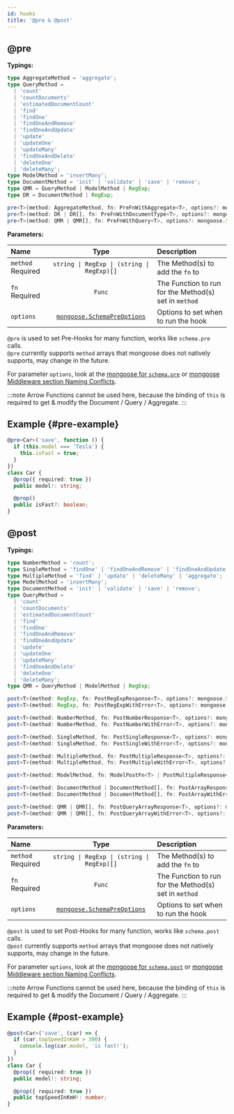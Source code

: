 ```yaml
---
id: hooks
title: '@pre & @post'
---
```


## @pre

**Typings:**

```ts
type AggregateMethod = 'aggregate';
type QueryMethod =
  | 'count'
  | 'countDocuments'
  | 'estimatedDocumentCount'
  | 'find'
  | 'findOne'
  | 'findOneAndRemove'
  | 'findOneAndUpdate'
  | 'update'
  | 'updateOne'
  | 'updateMany'
  | 'findOneAndDelete'
  | 'deleteOne'
  | 'deleteMany';
type ModelMethod = 'insertMany';
type DocumentMethod = 'init' | 'validate' | 'save' | 'remove';
type QMR = QueryMethod | ModelMethod | RegExp;
type DR = DocumentMethod | RegExp;

pre<T>(method: AggregateMethod, fn: PreFnWithAggregate<T>, options?: mongoose.SchemaPreOptions): ClassDecorator;
pre<T>(method: DR | DR[], fn: PreFnWithDocumentType<T>, options?: mongoose.SchemaPreOptions): ClassDecorator;
pre<T>(method: QMR | QMR[], fn: PreFnWithQuery<T>, options?: mongoose.SchemaPreOptions): ClassDecorator;
```

**Parameters:**

| Name                                                          |                                         Type                                          | Description                                           |
| :------------------------------------------------------------ | :-----------------------------------------------------------------------------------: | :---------------------------------------------------- |
| `method` <span class="badge badge--secondary">Required</span> |                      `string \| RegExp \| (string \| RegExp)[]`                       | The Method(s) to add the `fn` to                      |
| `fn` <span class="badge badge--secondary">Required</span>     |                                        `Func`                                         | The Function to run for the Method(s) set in `method` |
| `options`                                                     | [`mongoose.SchemaPreOptions`](https://mongoosejs.com/docs/api.html#schema_Schema-pre) | Options to set when to run the hook                   |

`@pre` is used to set Pre-Hooks for many function, works like `schema.pre` calls.  
`@pre` currently supports `method` arrays that mongoose does not natively supports, may change in the future.

For parameter `options`, look at the [mongoose for `schema.pre`](https://mongoosejs.com/docs/api/schema.html#schema_Schema-pre) or [mongoose Middleware section Naming Conflicts](https://mongoosejs.com/docs/middleware.html#naming).

:::note
Arrow Functions cannot be used here, because the binding of `this` is required to get & modify the Document / Query / Aggregate.
:::

## Example {#pre-example}

```ts
@pre<Car>('save', function () {
  if (this.model === 'Tesla') {
    this.isFast = true;
  }
})
class Car {
  @prop({ required: true })
  public model!: string;

  @prop()
  public isFast?: boolean;
}
```

## @post

**Typings:**

```ts
type NumberMethod = 'count';
type SingleMethod = 'findOne' | 'findOneAndRemove' | 'findOneAndUpdate' | 'findOneAndDelete' | 'deleteOne' | DocumentMethod;
type MultipleMethod = 'find' | 'update' | 'deleteMany' | 'aggregate';
type ModelMethod = 'insertMany';
type DocumentMethod = 'init' | 'validate' | 'save' | 'remove';
type QueryMethod =
  | 'count'
  | 'countDocuments'
  | 'estimatedDocumentCount'
  | 'find'
  | 'findOne'
  | 'findOneAndRemove'
  | 'findOneAndUpdate'
  | 'update'
  | 'updateOne'
  | 'updateMany'
  | 'findOneAndDelete'
  | 'deleteOne'
  | 'deleteMany';
type QMR = QueryMethod | ModelMethod | RegExp;

post<T>(method: RegExp, fn: PostRegExpResponse<T>, options?: mongoose.SchemaPostOptions): ClassDecorator;
post<T>(method: RegExp, fn: PostRegExpWithError<T>, options?: mongoose.SchemaPostOptions): ClassDecorator;

post<T>(method: NumberMethod, fn: PostNumberResponse<T>, options?: mongoose.SchemaPostOptions): ClassDecorator;
post<T>(method: NumberMethod, fn: PostNumberWithError<T>, options?: mongoose.SchemaPostOptions): ClassDecorator;

post<T>(method: SingleMethod, fn: PostSingleResponse<T>, options?: mongoose.SchemaPostOptions): ClassDecorator;
post<T>(method: SingleMethod, fn: PostSingleWithError<T>, options?: mongoose.SchemaPostOptions): ClassDecorator;

post<T>(method: MultipleMethod, fn: PostMultipleResponse<T>, options?: mongoose.SchemaPostOptions): ClassDecorator;
post<T>(method: MultipleMethod, fn: PostMultipleWithError<T>, options?: mongoose.SchemaPostOptions): ClassDecorator;

post<T>(method: ModelMethod, fn: ModelPostFn<T> | PostMultipleResponse<T>, options?: mongoose.SchemaPostOptions): ClassDecorator;

post<T>(method: DocumentMethod | DocumentMethod[], fn: PostArrayResponse<T>, options?: mongoose.SchemaPostOptions): ClassDecorator;
post<T>(method: DocumentMethod | DocumentMethod[], fn: PostArrayWithError<T>, options?: mongoose.SchemaPostOptions): ClassDecorator;

post<T>(method: QMR | QMR[], fn: PostQueryArrayResponse<T>, options?: mongoose.SchemaPostOptions): ClassDecorator;
post<T>(method: QMR | QMR[], fn: PostQueryArrayWithError<T>, options?: mongoose.SchemaPostOptions): ClassDecorator;
```

**Parameters:**

| Name                                                          |                                          Type                                          | Description                                           |
| :------------------------------------------------------------ | :------------------------------------------------------------------------------------: | :---------------------------------------------------- |
| `method` <span class="badge badge--secondary">Required</span> |                       `string \| RegExp \| (string \| RegExp)[]`                       | The Method(s) to add the `fn` to                      |
| `fn` <span class="badge badge--secondary">Required</span>     |                                         `Func`                                         | The Function to run for the Method(s) set in `method` |
| `options`                                                     | [`mongoose.SchemaPreOptions`](https://mongoosejs.com/docs/api.html#schema_Schema-post) | Options to set when to run the hook                   |

`@post` is used to set Post-Hooks for many function, works like `schema.post` calls.  
`@post` currently supports `method` arrays that mongoose does not natively supports, may change in the future.

For parameter `options`, look at the [mongoose for `schema.post`](https://mongoosejs.com/docs/api/schema.html#schema_Schema-post) or [mongoose Middleware section Naming Conflicts](https://mongoosejs.com/docs/middleware.html#naming).

:::note
Arrow Functions cannot be used here, because the binding of `this` is required to get & modify the Document / Query / Aggregate.
:::

## Example {#post-example}

```ts
@post<Car>('save', (car) => {
  if (car.topSpeedInKmH > 300) {
    console.log(car.model, 'is fast!');
  }
})
class Car {
  @prop({ required: true })
  public model!: string;

  @prop({ required: true })
  public topSpeedInKmH!: number;
}
```

